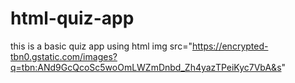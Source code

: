 # html-quiz-app
this is a basic quiz app using html
img src="https://encrypted-tbn0.gstatic.com/images?q=tbn:ANd9GcQcoSc5woOmLWZmDnbd_Zh4yazTPeiKyc7VbA&s"
